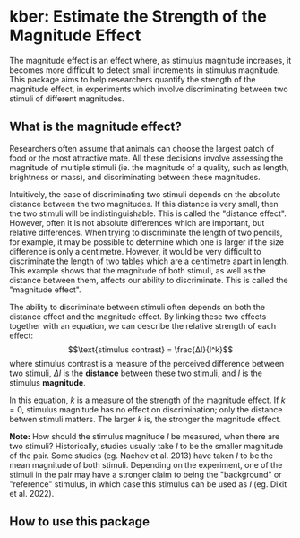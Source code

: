 # kber: Estimate the Strength of the Magnitude Effect
The magnitude effect is an effect where, as stimulus magnitude increases, it becomes more difficult to detect small increments in stimulus magnitude. This package aims to help researchers quantify the strength of the magnitude effect, in experiments which involve discriminating between two stimuli of different magnitudes.

## What is the magnitude effect?
Researchers often assume that animals can choose the largest patch of food or the most attractive mate. All these decisions involve assessing the magnitude of multiple stimuli (ie. the magnitude of a quality, such as length, brightness or mass), and discriminating between these magnitudes.

Intuitively, the ease of discriminating two stimuli depends on the absolute distance between the two magnitudes. If this distance is very small, then the two stimuli will be indistinguishable. This is called the "distance effect". However, often it is not absolute differences which are important, but relative differences. When trying to discriminate the length of two pencils, for example, it may be possible to determine which one is larger if the size difference is only a centimetre. However, it would be very difficult to discriminate the length of two tables which are a centimetre apart in length. This example shows that the magnitude of both stimuli, as well as the distance between them, affects our ability to discriminate. This is called the "magnitude effect".

The ability to discriminate between stimuli often depends on both the distance effect and the magnitude effect. By linking these two effects together with an equation, we can describe the relative strength of each effect:
$$\text{stimulus contrast} = \frac{ΔI}{I^k}$$
where stimulus contrast is a measure of the perceived difference between two stimuli, $ΔI$ is the **distance** between these two stimuli, and $I$ is the stimulus **magnitude**.

In this equation, $k$ is a measure of the strength of the magnitude effect. If $k=0$, stimulus magnitude has no effect on discrimination; only the distance betwen stimuli matters. The larger $k$ is, the stronger the magnitude effect.

**Note:** How should the stimulus magnitude $I$ be measured, when there are two stimuli? Historically, studies usually take $I$ to be the smaller magnitude of the pair. Some studies (eg. Nachev et al. 2013) have taken $I$ to be the mean magnitude of both stimuli. Depending on the experiment, one of the stimuli in the pair may have a stronger claim to being the "background" or "reference" stimulus, in which case this stimulus can be used as $I$ (eg. Dixit et al. 2022).

## How to use this package

